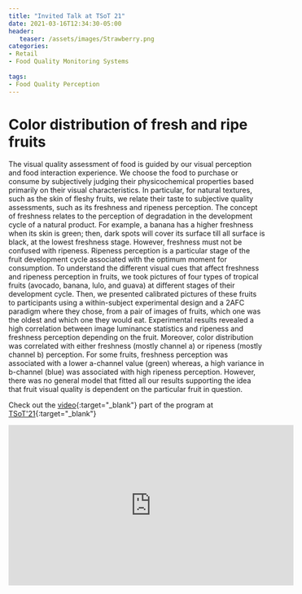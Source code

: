 ```yaml
---
title: "Invited Talk at TSoT 21"
date: 2021-03-16T12:34:30-05:00
header:
   teaser: /assets/images/Strawberry.png
categories:
- Retail
- Food Quality Monitoring Systems
  
tags:
- Food Quality Perception
---
```

# Color distribution of fresh and ripe fruits

The visual quality assessment of food is guided by our visual perception and food interaction experience. 
We choose the food to purchase or consume by subjectively judging their physicochemical properties based primarily on 
their visual characteristics. In particular, for natural textures, such as the skin of fleshy fruits, we relate their 
taste to subjective quality assessments, such as its freshness and ripeness perception. The concept of freshness 
relates to the perception of degradation in the development cycle of a natural product. For example, a banana has 
a higher freshness when its skin is green; then, dark spots will cover its surface till all surface is black, 
at the lowest freshness stage. However, freshness must not be confused with ripeness. Ripeness perception is a 
particular stage of the fruit development cycle associated with the optimum moment for consumption. 
To understand the different visual cues that affect freshness and ripeness perception in fruits, 
we took pictures of four types of tropical fruits (avocado, banana, lulo, and guava) at different stages of their 
development cycle. Then, we presented calibrated pictures of these fruits to participants using a within-subject 
experimental design and a 2AFC paradigm where they chose, from a pair of images of fruits, which one was the oldest 
and which one they would eat. Experimental results revealed a high correlation between image luminance statistics and 
ripeness and freshness perception depending on the fruit. Moreover, color distribution was correlated with either 
freshness (mostly channel a) or ripeness (mostly channel b) perception. For some fruits, freshness perception was 
associated with a lower a-channel value (green) whereas, a high variance in b-channel (blue) was associated with high 
ripeness perception. However, there was no general model that fitted all our results supporting the idea that fruit 
visual quality is dependent on the particular fruit in question.

Check out the [video](https://youtu.be/-_Lzk4x8IcA){:target="_blank"} part of the program at [TSoT'21](https://theskinofthings2021.github.io/){:target="_blank"}

<iframe width="560" height="315" src="https://www.youtube.com/embed/-_Lzk4x8IcA" frameborder="0" allow="accelerometer; autoplay; clipboard-write; encrypted-media; gyroscope; picture-in-picture" allowfullscreen></iframe>
